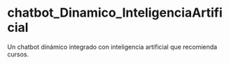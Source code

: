 # chatbot_Dinamico_InteligenciaArtificial
Un chatbot dinámico integrado con inteligencia artificial que recomienda cursos.
